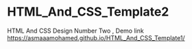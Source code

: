 # HTML_And_CSS_Template2
HTML And CSS Design Number Two , Demo link https://asmaaamohamed.github.io/HTML_And_CSS_Template1/
